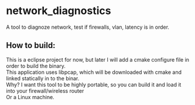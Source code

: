 # network_diagnostics
A tool to diagnoze network, test if firewalls, vlan, latency is in order.

## How to build:
This is a eclipse project for now, but later I will add a cmake configure file in order to build the binary. </br>
This application uses libpcap, which will be downloaded with cmake and linked statically in to the binar. </br>
Why? I want this tool to be highly portable, so you can build it and load it into your firewall/wireless router</br>
Or a Linux machine.
